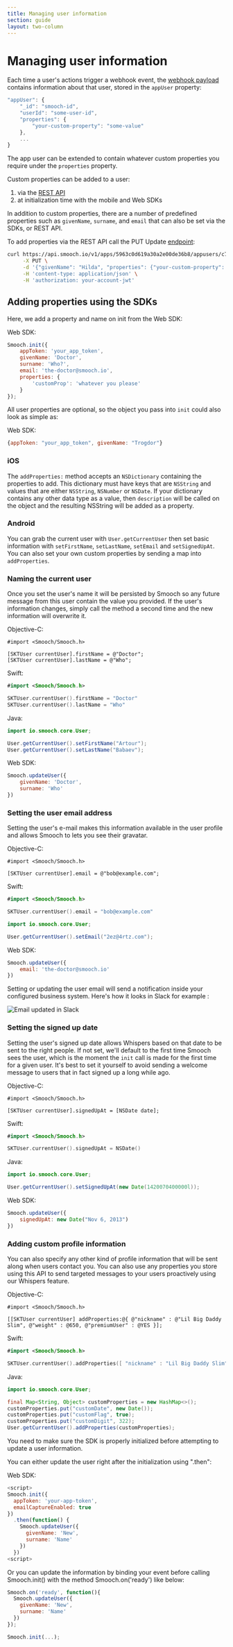 ```yaml
---
title: Managing user information
section: guide
layout: two-column
---
```


# Managing user information

Each time a user's actions trigger a webhook event, the [webhook payload](http://docs.smooch.io/rest/#webhooks-payload) contains information about that user, stored in the `appUser` property:

```javascript
"appUser": {
    "_id": "smooch-id",
    "userId": "some-user-id",
    "properties": {
        "your-custom-property": "some-value"
    },
    ...
}
 ```

The app user can be extended to contain whatever custom properties you require under the `properties` property.

Custom properties can be added to a user:
1. via the [REST API](http://docs.smooch.io/rest/#update-app-user)
2. at initialization time with the mobile and Web SDKs

In addition to custom properties, there are a number of predefined properties such as `givenName`, `surname`, and `email` that can also be set via the SDKs, or REST API.

To add properties via the REST API call the PUT Update [endpoint](http://docs.smooch.io/rest/#update-app-user):

```bash
curl https://api.smooch.io/v1/apps/5963c0d619a30a2e00de36b8/appusers/c7f6e6d6c3a637261bd9656f \
     -X PUT \
     -d '{"givenName": "Hilda", "properties": {"your-custom-property": "some-value"}}' \
     -H 'content-type: application/json' \
     -H 'authorization: your-account-jwt'
```

## Adding properties using the SDKs

Here, we add a property and name on init from the Web SDK:


Web SDK:
```javascript
Smooch.init({
    appToken: 'your_app_token',
    givenName: 'Doctor',
    surname: 'Who?',
    email: 'the-doctor@smooch.io',
    properties: {
        'customProp': 'whatever you please'
    }
});
```

All user properties are optional, so the object you pass into `init` could also look as simple as:


Web SDK:
```javascript
{appToken: "your_app_token", givenName: "Trogdor"}
```

### iOS

The `addProperties:` method accepts an `NSDictionary` containing the properties to add. This dictionary must have keys that are `NSString` and values that are either `NSString`, `NSNumber` or `NSDate`. If your dictionary contains any other data type as a value, then `description` will be called on the object and the resulting NSString will be added as a property.

### Android

You can grab the current user with `User.getCurrentUser` then set basic information with `setFirstName`, `setLastName`, `setEmail` and `setSignedUpAt`. You can also set your own custom properties by sending a map into `addProperties`.

### Naming the current user

Once you set the user's name it will be persisted by Smooch so any future message from this user contain the value you provided. If the user's information changes, simply call the method a second time and the new information will overwrite it.

Objective-C:
```objective_c
#import <Smooch/Smooch.h>

[SKTUser currentUser].firstName = @"Doctor";
[SKTUser currentUser].lastName = @"Who";
```

Swift:
```swift
#import <Smooch/Smooch.h>

SKTUser.currentUser().firstName = "Doctor"
SKTUser.currentUser().lastName = "Who"
```

Java:
```java
import io.smooch.core.User;

User.getCurrentUser().setFirstName("Artour");
User.getCurrentUser().setLastName("Babaev");
```

Web SDK:
```javascript
Smooch.updateUser({
    givenName: 'Doctor',
    surname: 'Who'
})
```

### Setting the user email address

Setting the user's e-mail makes this information available in the user profile and allows Smooch to lets you see their gravatar.


Objective-C:
```objective_c
#import <Smooch/Smooch.h>

[SKTUser currentUser].email = @"bob@example.com";
```

Swift:
```swift
#import <Smooch/Smooch.h>

SKTUser.currentUser().email = "bob@example.com"
```
```java
import io.smooch.core.User;

User.getCurrentUser().setEmail("2ez@4rtz.com");
```

Web SDK:
```javascript
Smooch.updateUser({
    email: 'the-doctor@smooch.io'
})
```

Setting or updating the user email will send a notification inside your configured business system. Here's how it looks in Slack for example :

![Email updated in Slack](/images/email_updated.png)

### Setting the signed up date

Setting the user's signed up date allows Whispers based on that date to be sent to the right people. If not set, we'll default to the first time Smooch sees the user, which is the moment the `init` call is made for the first time for a given user. It's best to set it yourself to avoid sending a welcome message to users that in fact signed up a long while ago.


Objective-C:
```objective_c
#import <Smooch/Smooch.h>

[SKTUser currentUser].signedUpAt = [NSDate date];
```

Swift:
```swift
#import <Smooch/Smooch.h>

SKTUser.currentUser().signedUpAt = NSDate()
```

Java:
```java
import io.smooch.core.User;

User.getCurrentUser().setSignedUpAt(new Date(1420070400000l));
```

Web SDK:
```javascript
Smooch.updateUser({
    signedUpAt: new Date("Nov 6, 2013")
})
```

### Adding custom profile information

You can also specify any other kind of profile information that will be sent along when users contact you. You can also use any properties you store using this API to send targeted messages to your users proactively using our Whispers feature.


Objective-C:
```objective_c
#import <Smooch/Smooch.h>

[[SKTUser currentUser] addProperties:@{ @"nickname" : @"Lil Big Daddy Slim", @"weight" : @650, @"premiumUser" : @YES }];
```

Swift:
```swift
#import <Smooch/Smooch.h>

SKTUser.currentUser().addProperties([ "nickname" : "Lil Big Daddy Slim", "weight" : 650, "premiumUser" : true ])
```

Java:
```java
import io.smooch.core.User;

final Map<String, Object> customProperties = new HashMap<>();
customProperties.put("customDate", new Date());
customProperties.put("customFlag", true);
customProperties.put("customDigit", 322);
User.getCurrentUser().addProperties(customProperties);
```

<aside class="notice">
You need to make sure the SDK is properly initialized before attempting to update a user information.
</aside>

You can either update the user right after the initialization using ".then":


Web SDK:
```javascript
<script>
Smooch.init({
  appToken: 'your-app-token',
  emailCaptureEnabled: true
})
  .then(function() {
    Smooch.updateUser({
      givenName: 'New',
      surname: 'Name'
    })   
  })
<script>
```
Or you can update the information by binding your event before calling Smooch.init() with the method Smooch.on('ready') like below:


```javascript
Smooch.on('ready', function(){
  Smooch.updateUser({
    givenName: 'New',
    surname: 'Name'
  })
});

Smooch.init(...);
```
